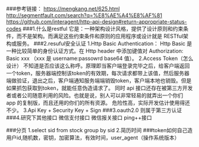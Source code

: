 ###参考链接：
https://mengkang.net/625.html
http://segmentfault.com/search?q=%E8%AE%A4%E8%AF%81
https://github.com/interagent/http-api-design#return-appropriate-status-codes
###1.什么是restful
它是：一种架构设计风格，提供了设计原则和约束条件，而不是架构。而满足这些约束条件和原则的应用程序或设计就是 RESTful架构或服务。
###2.resuful安全认证
	1.Http Basic Authentication：
	Http Basic 是一种比较简单的身份认证方式。在 Http header 中添加键值对 Authorization:  Basic xxx （xxx 是 username:passowrd base64 值）。
	2.Access Token（怎么设计）
	不知道是否应该这么称呼。原理即当客户端登录完毕之后，给客户端返回一个token，服务器端控制该token的有效期，每次请求都带上该值，然后服务器端做验证，退出之后，客户端通知服务端端销毁token，客户端本地也销毁。但是如果抓包获取到token，就能任意伪造请求了。
	同时 api 接口还存在被第三方开发者或者公司随意利用的风险。也就是说，别人可以非常轻易的就弄出一个你们 app 的复制版，而且还用的你们的所有资源。
	危险性高，实际开发估计使用得还不少。
	3.Api Key + Security Key + Sign
###3.oauth2.0 则属于第三方认证
###4.研究下其他接口
微信支付接口
微信报关接口
ping++接口

###分页
1.select sid from stock group by sid
2.简历时间
###token如何自己造
用户id,随机数，密钥，加密算法，有效时间，user_agent（操作系统版本）


